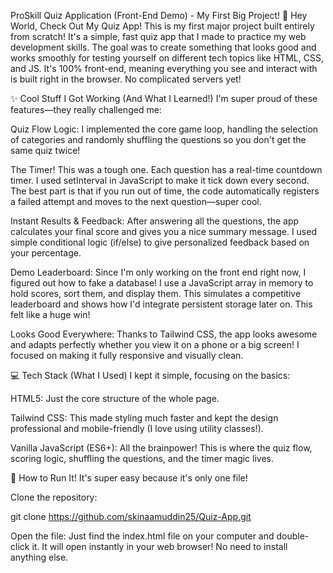 
ProSkill Quiz Application (Front-End Demo) - My First Big Project!
🥳 Hey World, Check Out My Quiz App!
This is my first major project built entirely from scratch! It's a simple, fast quiz app that I made to practice my web development skills. The goal was to create something that looks good and works smoothly for testing yourself on different tech topics like HTML, CSS, and JS. It's 100% front-end, meaning everything you see and interact with is built right in the browser. No complicated servers yet!

✨ Cool Stuff I Got Working (And What I Learned!)
I'm super proud of these features—they really challenged me:

Quiz Flow Logic: I implemented the core game loop, handling the selection of categories and randomly shuffling the questions so you don't get the same quiz twice!

The Timer! This was a tough one. Each question has a real-time countdown timer. I used setInterval in JavaScript to make it tick down every second. The best part is that if you run out of time, the code automatically registers a failed attempt and moves to the next question—super cool.

Instant Results & Feedback: After answering all the questions, the app calculates your final score and gives you a nice summary message. I used simple conditional logic (if/else) to give personalized feedback based on your percentage.

Demo Leaderboard: Since I'm only working on the front end right now, I figured out how to fake a database! I use a JavaScript array in memory to hold scores, sort them, and display them. This simulates a competitive leaderboard and shows how I'd integrate persistent storage later on. This felt like a huge win!

Looks Good Everywhere: Thanks to Tailwind CSS, the app looks awesome and adapts perfectly whether you view it on a phone or a big screen! I focused on making it fully responsive and visually clean.

💻 Tech Stack (What I Used)
I kept it simple, focusing on the basics:

HTML5: Just the core structure of the whole page.

Tailwind CSS: This made styling much faster and kept the design professional and mobile-friendly (I love using utility classes!).

Vanilla JavaScript (ES6+): All the brainpower! This is where the quiz flow, scoring logic, shuffling the questions, and the timer magic lives.

🚀 How to Run It!
It's super easy because it's only one file!

Clone the repository:

git clone https://github.com/skinaamuddin25/Quiz-App.git

Open the file:
Just find the index.html file on your computer and double-click it. It will open instantly in your web browser! No need to install anything else.

